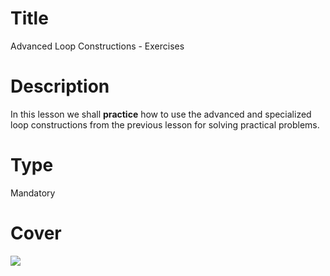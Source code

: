 # Title
Advanced Loop Constructions - Exercises

# Description
In this lesson we shall **practice** how to use the advanced and specialized loop constructions from the previous lesson for solving practical problems.

# Type
Mandatory

# Cover
![](img/lesson-cover.png)

